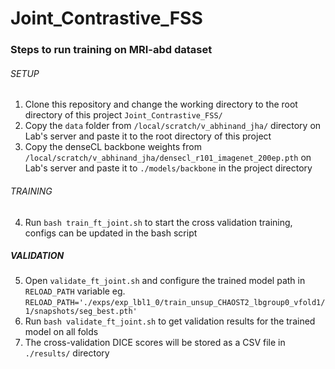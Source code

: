 # Joint_Contrastive_FSS

### Steps to run training on MRI-abd dataset
###### SETUP
1. Clone this repository and change the working directory to the root directory of this project `Joint_Contrastive_FSS/`
2. Copy the `data` folder from `/local/scratch/v_abhinand_jha/` directory on Lab's server and paste it to the root directory of this project
3. Copy the denseCL backbone weights from `/local/scratch/v_abhinand_jha/densecl_r101_imagenet_200ep.pth` on Lab's server and paste it to `./models/backbone` in the project directory

###### TRAINING
4. Run `bash train_ft_joint.sh` to start the cross validation training, configs can be updated in the bash script

##### VALIDATION
5. Open `validate_ft_joint.sh` and configure the trained model path in `RELOAD_PATH` variable eg. `RELOAD_PATH='./exps/exp_lbl1_0/train_unsup_CHAOST2_lbgroup0_vfold1/1/snapshots/seg_best.pth'`
6. Run `bash validate_ft_joint.sh` to get validation results for the trained model on all folds
7. The cross-validation DICE scores will be stored as a CSV file in `./results/` directory
